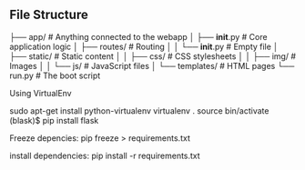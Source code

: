 ## File Structure ##

├── app/                # Anything connected to the webapp
│   ├── __init__.py     # Core application logic
│   ├── routes/         # Routing
│   │   └── __init__.py # Empty file
│   ├── static/         # Static content
│   │   ├── css/        # CSS stylesheets
│   │   ├── img/        # Images
│   │   └── js/         # JavaScript files
│   └── templates/      # HTML pages
└── run.py              # The boot script

Using VirtualEnv

sudo apt-get install python-virtualenv
virtualenv .
source bin/activate
(blask)$ pip install flask

Freeze depencies:
pip freeze > requirements.txt

install dependencies: pip install -r requirements.txt
